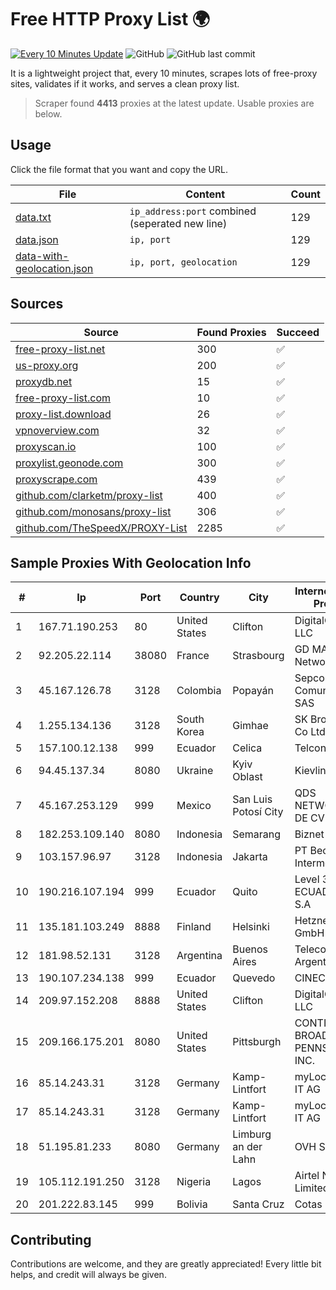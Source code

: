 
# Free HTTP Proxy List 🌍

[![Every 10 Minutes Update](https://github.com/mertguvencli/http-proxy-list/actions/workflows/main.yml/badge.svg?branch=main)](https://github.com/mertguvencli/http-proxy-list/actions/workflows/main.yml)
![GitHub](https://img.shields.io/github/license/mertguvencli/http-proxy-list)
![GitHub last commit](https://img.shields.io/github/last-commit/mertguvencli/http-proxy-list)

It is a lightweight project that, every 10 minutes, scrapes lots of free-proxy sites, validates if it works, and serves a clean proxy list.


> Scraper found **4413** proxies at the latest update. Usable proxies are below.

## Usage

Click the file format that you want and copy the URL.


|File|Content|Count|
|----|-------|-----|
|[data.txt](https://raw.githubusercontent.com/mertguvencli/http-proxy-list/main/proxy-list/data.txt)|`ip_address:port` combined (seperated new line)|129|
|[data.json](https://raw.githubusercontent.com/mertguvencli/http-proxy-list/main/proxy-list/data.json)|`ip, port`|129|
|[data-with-geolocation.json](https://raw.githubusercontent.com/mertguvencli/http-proxy-list/main/proxy-list/data-with-geolocation.json)|`ip, port, geolocation`|129|

## Sources

|Source|Found Proxies|Succeed|
|------|-------------|-------|
|[free-proxy-list.net](https://free-proxy-list.net)|300|✅|
|[us-proxy.org](https://www.us-proxy.org)|200|✅|
|[proxydb.net](http://proxydb.net)|15|✅|
|[free-proxy-list.com](https://free-proxy-list.com/?page=&port=&type%5B%5D=http&type%5B%5D=https&up_time=0&search=Search)|10|✅|
|[proxy-list.download](https://www.proxy-list.download/HTTP)|26|✅|
|[vpnoverview.com](https://vpnoverview.com/privacy/anonymous-browsing/free-proxy-servers)|32|✅|
|[proxyscan.io](https://www.proxyscan.io)|100|✅|
|[proxylist.geonode.com](https://proxylist.geonode.com/api/proxy-list?limit=300&page=1&sort_by=lastChecked&sort_type=desc&protocols=http,https)|300|✅|
|[proxyscrape.com](https://api.proxyscrape.com/v2/?request=displayproxies&protocol=http&timeout=10000&country=all&ssl=all&anonymity=all)|439|✅|
|[github.com/clarketm/proxy-list](https://raw.githubusercontent.com/clarketm/proxy-list/master/proxy-list-raw.txt)|400|✅|
|[github.com/monosans/proxy-list](https://raw.githubusercontent.com/monosans/proxy-list/main/proxies/http.txt)|306|✅|
|[github.com/TheSpeedX/PROXY-List](https://raw.githubusercontent.com/TheSpeedX/PROXY-List/master/http.txt)|2285|✅|


## Sample Proxies With Geolocation Info

|#|Ip|Port|Country|City|Internet Service Provider|
|-|--|----|-------|----|-------------------------|
|1|167.71.190.253|80|United States|Clifton|DigitalOcean, LLC|
|2|92.205.22.114|38080|France|Strasbourg|GD MASS Network|
|3|45.167.126.78|3128|Colombia|Popayán|Sepcom Comunicaciones SAS|
|4|1.255.134.136|3128|South Korea|Gimhae|SK Broadband Co Ltd|
|5|157.100.12.138|999|Ecuador|Celica|Telconet S.A|
|6|94.45.137.34|8080|Ukraine|Kyiv Oblast|Kievline LLC|
|7|45.167.253.129|999|Mexico|San Luis Potosí City|QDS NETWORKS SA DE CV|
|8|182.253.109.140|8080|Indonesia|Semarang|Biznet Metronet|
|9|103.157.96.97|3128|Indonesia|Jakarta|PT Beon Intermedia|
|10|190.216.107.194|999|Ecuador|Quito|Level 3 ECUADOR LVLT S.A|
|11|135.181.103.249|8888|Finland|Helsinki|Hetzner Online GmbH|
|12|181.98.52.131|3128|Argentina|Buenos Aires|Telecom Argentina S.A.|
|13|190.107.234.138|999|Ecuador|Quevedo|CINECABLE TV|
|14|209.97.152.208|8888|United States|Clifton|DigitalOcean, LLC|
|15|209.166.175.201|8080|United States|Pittsburgh|CONTINENTAL BROADBAND PENNSYLVANIA, INC.|
|16|85.14.243.31|3128|Germany|Kamp-Lintfort|myLoc managed IT AG|
|17|85.14.243.31|3128|Germany|Kamp-Lintfort|myLoc managed IT AG|
|18|51.195.81.233|8080|Germany|Limburg an der Lahn|OVH SAS|
|19|105.112.191.250|3128|Nigeria|Lagos|Airtel Networks Limited|
|20|201.222.83.145|999|Bolivia|Santa Cruz|Cotas Ltda.|



## Contributing

Contributions are welcome, and they are greatly appreciated! Every
little bit helps, and credit will always be given.

